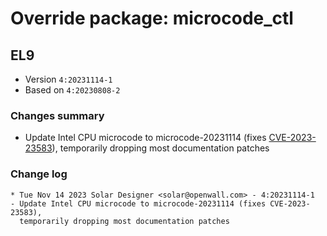 # Override package: microcode_ctl

## EL9

- Version `4:20231114-1`
- Based on `4:20230808-2`

### Changes summary

- Update Intel CPU microcode to microcode-20231114 (fixes [CVE-2023-23583](https://www.openwall.com/lists/oss-security/2023/11/14/4)), temporarily dropping most documentation patches

### Change log

```
* Tue Nov 14 2023 Solar Designer <solar@openwall.com> - 4:20231114-1
- Update Intel CPU microcode to microcode-20231114 (fixes CVE-2023-23583),
  temporarily dropping most documentation patches
```
